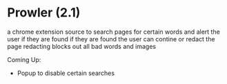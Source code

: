 # Prowler (2.1)
a chrome extension source to search pages for certain words and alert the user if they are found
if they are found the user can contine or redact the page
redacting blocks out all bad words and images

Coming Up:
 - Popup to disable certain searches
